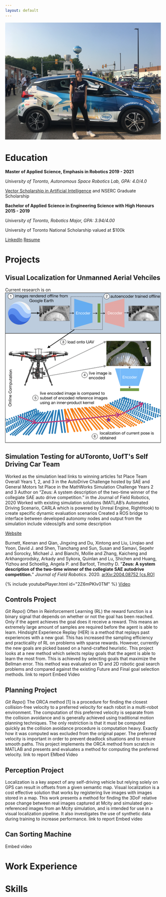 ```yaml
---
layout: default
---
```


![Me Car Pic](assests_/imgs/car_pic.JPG)

# Education
**Master of Applied Science, Emphasis in Robotics						2019 - 2021**

_University of Toronto, Autonomous Space Robotics Lab, GPA: 4.0/4.0_

[Vector Scholarship in Artificial Intelligence](https://news.engineering.utoronto.ca/five-u-of-t-engineering-students-recognized-with-vector-institute-scholarships-in-ai/) and NSERC Graduate Scholarship

**Bachelor of Applied Science in Engineering Science with High Honours			2015 - 2019**

_University of Toronto, Robotics Major, GPA: 3.94/4.00_

University of Toronto National Scholarship valued at $100k

[LinkedIn](https://www.linkedin.com/in/mollie-bianchi-4963371a5/)
[Resume]()

# Projects

## Visual Localization for Unmanned Aerial Vehciles
Current research is on 
![Overall Pic](assests_/imgs/overallfig3.png)

## Simulation Testing for aUToronto, UofT's Self Driving Car Team
Worked as the simulation lead
links to winning articles
1st Place Team Overall Years 1, 2, and 3 in the AutoDrive Challenge hosted by SAE and General Motors
1st Place in the MathWorks Simulation Challenge Years 2 and 3
Author on “Zeus: A system description of the two-time winner of the collegiate SAE auto drive competition.” in the Journal of Field Robotics, 2020
Worked with existing simulation solutions (MATLAB’s Automated Driving Scenario, CARLA which is powered by Unreal Engine, RightHook) to create specific dynamic evaluation scenarios 
Created a ROS bridge to interface between developed autonomy nodes and output from the simulation
include videos/gifs and some description

[Website](https://www.autodrive.utoronto.ca)

Burnett, Keenan and Qian, Jingxing and Du, Xintong and Liu, Linqiao and Yoon, David J. and Shen, Tianchang and Sun, Susan and Samavi, Sepehr and Sorocky, Michael J. and Bianchi, Mollie and Zhang, Kaicheng and Arkhangorodsky, Arkady and Sykora, Quinlan and Lu, Shichen and Huang, Yizhou and Schoellig, Angela P. and Barfoot, Timothy D. "**Zeus: A system description of the two-time winner of the collegiate SAE autodrive competition.**" _Journal of Field Robotics_. 2020.  [arXiv:2004.08752 [cs.RO]](https://arxiv.org/abs/2004.08752) 

{% include youtubePlayer.html id="2Z6mPKIv0TM" %}
[Video](https://youtu.be/2Z6mPKIv0TM)



## Controls Project
_Git Repo_()
Often in Reinforcement Learning (RL) the reward function is a binary signal that depends on whether or not the goal has been reached. Only if the agent achieves the goal does it receive a reward. This means an extremely large amount of samples are required before the agent is able to learn. Hindsight Experience Replay (HER) is a method that replays past experiences with a new goal. This has increased the sampling efficiency and practicality of RL on problems with sparse rewards. However, currently the new goals are picked based on a hand-crafted heuristic. This project looks at a new method which selects replay goals that the agent is able to learn the most from. This is achieved by selecting goals that maximize the Bellman error. This method was evaluated on 1D and 2D robotic goal search problems and compared against the existing Future and Final goal selection methods.
link to report
Embed Video

## Planning Project
_Git Repo_()
The ORCA method [1] is a procedure for finding the closest collision-free velocity to a preferred velocity for each robot in a multi-robot environment. The computation of this preferred velocity is separate from the collision avoidance and is generally achieved using traditional motion planning techniques. The only restriction is that it must be computed quickly as the collision avoidance procedure is computation heavy. Exactly how it was computed was excluded from the original paper. The preferred velocity is important in order to prevent deadlock situations and to ensure smooth paths. This project implements the ORCA method from scratch in MATLAB and presents and evaluates a method for computing the preferred velocity.
link to report
EMbed Video

## Perception Project
Localization is a key aspect of any self-driving vehicle but relying solely on GPS can result in offsets from a given semantic map. Visual localization is a cost effective solution that works by registering live images with images stored in a map. This work presents a method for finding the 3DoF relative pose change between real images captured at Mcity and simulated geo-referenced images from an Mcity simulation, and is intended for use in a visual localization pipeline. It also investigates the use of synthetic data during training to increase performance.
link to report
Embed video

## Can Sorting Machine
Embed video

# Work Experience

# Skills


